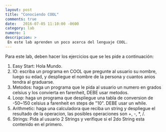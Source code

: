 ```yaml
---
layout: post
title: "Conociendo COOL"
comments: true
date:   2016-07-05 11:10:00 -0600
category: lab
numero: 1
descripcion: >
 En este lab aprenden un poco acerca del lenguaje COOL.
---
```


Para este lab, deben hacer los ejercicios que se les pide a continuación:

1. Easy Start: Hola Mundo.
2. IO: escriba un programa en COOL que pregunte al usuario su nombre, luego su edad, y despliegue el nombre de la persona y cuantos anios tendra al graduarse.
3. Metodos: haga un programa que le pida al usuario un numero en grados celsius y los convierta en farenheit, DEBE usar metodos.
4. Loop: haga un programa que despliegue una tabla de conversion de -50~150 celsius a farenheit en steps de "10". DEBE usar un while.
5. Arithmetic: haga una calculadora que reciba un string y despliegue el resultado de la operacion, las posibles operaciones son +, -, *, /.
6. Strings: Pida al usuario 2 Strings y verifique si el 2do String esta contenido en el primero.
